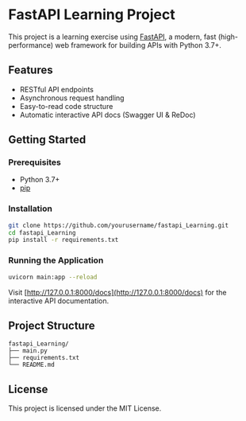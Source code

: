 # FastAPI Learning Project

This project is a learning exercise using [FastAPI](https://fastapi.tiangolo.com/), a modern, fast (high-performance) web framework for building APIs with Python 3.7+.

## Features

- RESTful API endpoints
- Asynchronous request handling
- Easy-to-read code structure
- Automatic interactive API docs (Swagger UI & ReDoc)

## Getting Started

### Prerequisites

- Python 3.7+
- [pip](https://pip.pypa.io/en/stable/)

### Installation

```bash
git clone https://github.com/yourusername/fastapi_Learning.git
cd fastapi_Learning
pip install -r requirements.txt
```

### Running the Application

```bash
uvicorn main:app --reload
```

Visit [http://127.0.0.1:8000/docs](http://127.0.0.1:8000/docs) for the interactive API documentation.

## Project Structure

```
fastapi_Learning/
├── main.py
├── requirements.txt
└── README.md
```

## License

This project is licensed under the MIT License.